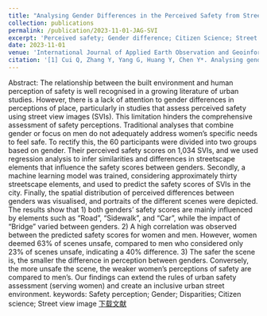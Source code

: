 ```yaml
---
title: "Analysing Gender Differences in the Perceived Safety from Street View Imagery"
collection: publications
permalink: /publication/2023-11-01-JAG-SVI
excerpt: 'Perceived safety; Gender difference; Citizen Science; Street view'
date: 2023-11-01
venue: 'International Journal of Applied Earth Observation and Geoinformation (JAG)'
citation: '[1] Cui Q, Zhang Y, Yang G, Huang Y, Chen Y*. Analysing gender differences in the perceived safety from street view imagery [J]. International Journal of Applied Earth Observation and Geoinformation, 2023, 124:103537.'
---
```

Abstract: The relationship between the built environment and human perception of safety is well recognised in a growing literature of urban studies. However, there is a lack of attention to gender differences in perceptions of place, particularly in studies that assess perceived safety using street view images (SVIs). This limitation hinders the comprehensive assessment of safety perceptions. Traditional analyses that combine gender or focus on men do not adequately address women’s specific needs to feel safe. To rectify this, the 60 participants were divided into two groups based on gender. Their perceived safety scores on 1,034 SVIs, and we used regression analysis to infer similarities and differences in streetscape elements that influence the safety scores between genders. Secondly, a machine learning model was trained, considering approximately thirty streetscape elements, and used to predict the safety scores of SVIs in the city. Finally, the spatial distribution of perceived differences between genders was visualised, and portraits of the different scenes were depicted. The results show that 1) both genders’ safety scores are mainly influenced by elements such as “Road”, “Sidewalk”, and “Car”, while the impact of “Bridge” varied between genders. 2) A high correlation was observed between the predicted safety scores for women and men. However, women deemed 63% of scenes unsafe, compared to men who considered only 23% of scenes unsafe, indicating a 40% difference. 3) The safer the scene is, the smaller the difference in perception between genders. Conversely, the more unsafe the scene, the weaker women’s perceptions of safety are compared to men’s. Our findings can extend the rules of urban safety assessment (serving women) and create an inclusive urban street environment.
keywords: Safety perception; Gender; Disparities; Citizen science; Street view image
[下载文献](https://doi.org/10.1016/j.jag.2023.103537)
